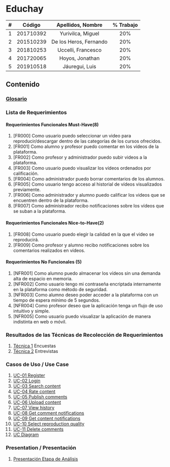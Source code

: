 # Educhay

|  **#** | **Código** | **Apellidos, Nombre** | **% Trabajo** |
| :---: | :---: | :---: | :---: |
|  1 | 201710392 | Yurivilca, Miguel | 20% |
|  2 | 201510239 | De los Heros, Fernando | 20% |
|  3 | 201810253 | Uccelli, Francesco | 20% |
|  4 | 201720065 | Hoyos, Jonathan | 20% |
|  5 | 201910518 | Jáuregui, Luis | 20% |

## Contenido
### [Glosario](docs/glossary.md)
### Lista de Requerimientos 
#### Requerimientos Funcionales Must-Have(8)
1. [FR000] Como usuario puedo seleccionar un video para reproducir/descargar dentro de las categorías de los cursos ofrecidos.
2. [FR001] Como alumno y profesor puedo comentar en los vídeos de la plataforma.
3. [FR002] Como profesor y administrador puedo subir videos a la plataforma.
4. [FR003] Como usuario puedo visualizar los vídeos ordenados por calificación.
5. [FR004] Como administrador puedo borrar comentarios de los alumnos. 
6. [FR005] Como usuario tengo acceso al historial de vídeos visualizados previamente.
7. [FR006] Como administrador y alumno puedo calificar los videos que se encuentren dentro de la plataforma.
8. [FR007] Como administrador recibo notificaciones sobre los vídeos que se suban a la plataforma.


#### Requerimientos Funcionales Nice-to-Have(2)
1. [FR008] Como usuario puedo elegir la calidad en la que el video se reproducirá.
2. [FR009] Como profesor y alumno recibo notificaciones sobre los comentarios realizados en vídeos.

#### Requerimientos No Funcionales (5)
1. [NFR001] Como alumno puedo almacenar los vídeos sin una demanda alta de espacio en memoria.
2. [NFR002] Como usuario tengo mi contraseña encriptada internamente en la plataforma como método de seguridad.
3. [NFR003] Como alumno deseo poder acceder a la plataforma con un tiempo de espera mínimo de 5 segundos.
4. [NFR004] Como profesor deseo que la aplicación tenga un flujo de uso intuitivo y simple.
5. [NFR005] Como usuario puedo visualizar la aplicación de manera indistinta en web o móvil.

### Resultados de las Técnicas de Recolección de Requerimientos
1. [Técnica 1](docs/analysis/tecnica1.md) Encuestas
2. [Técnica 2](docs/analysis/tecnica2.md) Entrevistas

### Casos de Uso / Use Case
1. [UC-01 Register](docs/use_cases/UC01.md)
2. [UC-02 Login](docs/use_cases/UC02.md)
3. [UC-03 Search content](docs/use_cases/UC03.md)
4. [UC-04 Rate content](docs/use_cases/UC04.md)
5. [UC-05 Publish comments](docs/use_cases/UC05.md)
6. [UC-06 Upload content](docs/use_cases/UC06.md)
7. [UC-07 View history](docs/use_cases/UC07.md)
8. [UC-08 Get comment notifications](docs/use_cases/UC08.md)
9. [UC-09 Get content notifications](docs/use_cases/UC09.md)
10. [UC-10 Select reproduction quality](docs/use_cases/UC10.md)
11. [UC-11 Delete comments](docs/use_cases/UC11.md)
12. [UC Diagram](docs/assets/images/UC_Diagram.png)

### Presentation / Presentación
1. [Presentación Etapa de Análisis](docs/presentation/presentation.pdf)
